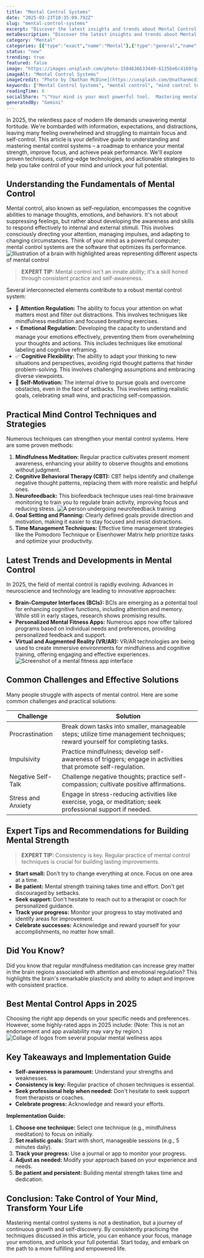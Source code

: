 ```yaml
---
title: "Mental Control Systems"
date: "2025-03-23T10:35:09.792Z"
slug: "mental-control-systems"
excerpt: "Discover the latest insights and trends about Mental Control Systems. This comprehensive guide covers everything you need to know about Mental Control Systems in 2025."
metaDescription: "Discover the latest insights and trends about Mental Control Systems. This comprehensive guide covers everything you need to know about Mental Control Syst..."
category: "Mental"
categories: [{"type":"exact","name":"Mental"},{"type":"general","name":"Neuroscience"},{"type":"medium","name":"Neurotechnology"},{"type":"specific","name":"Brain-Computer Interfaces"},{"type":"niche","name":"Neural Decoding"}]
status: "new"
trending: true
featured: false
image: "https://images.unsplash.com/photo-1584636633449-6135be6c4169?q=85&w=1200&fit=max&fm=webp&auto=compress"
imageAlt: "Mental Control Systems"
imageCredit: "Photo by [Nathan McDine](https://unsplash.com/@nathanmcdine) on Unsplash"
keywords: ["Mental Control Systems", "mental control", "mind control techniques", "improve mental focus", "self control strategies", "mental strength training", "buy mental control system", "best mental control apps", "how to control your mind", "mental discipline techniques"]
readingTime: 6
socialShare: "\"Your mind is your most powerful tool.  Mastering mental control systems isn't just about self-improvement; it's about unlocking your full potential and shaping your reality.\""
generatedBy: "Gemini"
---
```


In 2025, the relentless pace of modern life demands unwavering mental fortitude.  We're bombarded with information, expectations, and distractions, leaving many feeling overwhelmed and struggling to maintain focus and self-control.  This article is your definitive guide to understanding and mastering mental control systems –  a roadmap to enhance your mental strength, improve focus, and achieve peak performance.  We'll explore proven techniques, cutting-edge technologies, and actionable strategies to help you take control of your mind and unlock your full potential.

## Understanding the Fundamentals of Mental Control

Mental control, also known as self-regulation, encompasses the cognitive abilities to manage thoughts, emotions, and behaviors.  It's not about suppressing feelings, but rather about developing the awareness and skills to respond effectively to internal and external stimuli.  This involves consciously directing your attention, managing impulses, and adapting to changing circumstances.  Think of your mind as a powerful computer; mental control systems are the software that optimizes its performance. ![Illustration of a brain with highlighted areas representing different aspects of mental control](https://images.unsplash.com/photo-1516302752625-fcc3c50ae61f?q=85&w=1200&fit=max&fm=webp&auto=compress)

> **EXPERT TIP:**  Mental control isn't an innate ability; it's a skill honed through consistent practice and self-awareness.



Several interconnected elements contribute to a robust mental control system:

* 🔑 **Attention Regulation:** The ability to focus your attention on what matters most and filter out distractions.  This involves techniques like mindfulness meditation and focused breathing exercises.
* ⚡ **Emotional Regulation:**  Developing the capacity to understand and manage your emotions effectively, preventing them from overwhelming your thoughts and actions. This includes techniques like emotional labeling and cognitive reframing.
* ✅ **Cognitive Flexibility:** The ability to adapt your thinking to new situations and perspectives, avoiding rigid thought patterns that hinder problem-solving. This involves challenging assumptions and embracing diverse viewpoints.
* 💪 **Self-Motivation:**  The internal drive to pursue goals and overcome obstacles, even in the face of setbacks.  This involves setting realistic goals, celebrating small wins, and practicing self-compassion.

## Practical Mind Control Techniques and Strategies

Numerous techniques can strengthen your mental control systems.  Here are some proven methods:

1. **Mindfulness Meditation:** Regular practice cultivates present moment awareness, enhancing your ability to observe thoughts and emotions without judgment.
2. **Cognitive Behavioral Therapy (CBT):** CBT helps identify and challenge negative thought patterns, replacing them with more realistic and helpful ones.
3. **Neurofeedback:** This biofeedback technique uses real-time brainwave monitoring to train you to regulate brain activity, improving focus and reducing stress. ![A person undergoing neurofeedback training](https://images.unsplash.com/photo-1584636633449-6135be6c4169?q=85&w=1200&fit=max&fm=webp&auto=compress)
4. **Goal Setting and Planning:**  Clearly defined goals provide direction and motivation, making it easier to stay focused and resist distractions.
5. **Time Management Techniques:**  Effective time management strategies like the Pomodoro Technique or Eisenhower Matrix help prioritize tasks and optimize your productivity.

##  Latest Trends and Developments in Mental Control

In 2025, the field of mental control is rapidly evolving.  Advances in neuroscience and technology are leading to innovative approaches:

* **Brain-Computer Interfaces (BCIs):**  BCIs are emerging as a potential tool for enhancing cognitive functions, including attention and memory.  While still in early stages, research shows promising results.
* **Personalized Mental Fitness Apps:**  Numerous apps now offer tailored programs based on individual needs and preferences, providing personalized feedback and support.
* **Virtual and Augmented Reality (VR/AR):**  VR/AR technologies are being used to create immersive environments for mindfulness and cognitive training, offering engaging and effective experiences. ![Screenshot of a mental fitness app interface](https://images.unsplash.com/photo-1500099817043-86d46000d58f?q=85&w=1200&fit=max&fm=webp&auto=compress)

## Common Challenges and Effective Solutions

Many people struggle with aspects of mental control.  Here are some common challenges and practical solutions:

| **Challenge** | **Solution** |
|---|---|
| Procrastination | Break down tasks into smaller, manageable steps; utilize time management techniques; reward yourself for completing tasks. |
| Impulsivity | Practice mindfulness; develop self-awareness of triggers; engage in activities that promote self-regulation. |
| Negative Self-Talk | Challenge negative thoughts; practice self-compassion; cultivate positive affirmations. |
| Stress and Anxiety | Engage in stress-reducing activities like exercise, yoga, or meditation; seek professional support if needed. |

##  Expert Tips and Recommendations for Building Mental Strength

> **EXPERT TIP:**  Consistency is key.  Regular practice of mental control techniques is crucial for building lasting improvements.

* **Start small:** Don't try to change everything at once. Focus on one area at a time.
* **Be patient:** Mental strength training takes time and effort. Don't get discouraged by setbacks.
* **Seek support:**  Don't hesitate to reach out to a therapist or coach for personalized guidance.
* **Track your progress:** Monitor your progress to stay motivated and identify areas for improvement.
* **Celebrate successes:** Acknowledge and reward yourself for your accomplishments, no matter how small.

##  Did You Know?

Did you know that regular mindfulness meditation can increase grey matter in the brain regions associated with attention and emotional regulation?  This highlights the brain's remarkable plasticity and ability to adapt and improve with consistent practice.

##  Best Mental Control Apps in 2025

Choosing the right app depends on your specific needs and preferences.  However, some highly-rated apps in 2025 include:  (Note: This is not an endorsement and app availability may vary by region.)  ![Collage of logos from several popular mental wellness apps](https://images.unsplash.com/photo-1493836512294-502baa1986e2?q=85&w=1200&fit=max&fm=webp&auto=compress)

## Key Takeaways and Implementation Guide

* **Self-awareness is paramount:** Understand your strengths and weaknesses.
* **Consistency is key:** Regular practice of chosen techniques is essential.
* **Seek professional help when needed:** Don't hesitate to seek support from therapists or coaches.
* **Celebrate progress:** Acknowledge and reward your efforts.

**Implementation Guide:**

1. **Choose one technique:** Select one technique (e.g., mindfulness meditation) to focus on initially.
2. **Set realistic goals:**  Start with short, manageable sessions (e.g., 5 minutes daily).
3. **Track your progress:**  Use a journal or app to monitor your progress.
4. **Adjust as needed:**  Modify your approach based on your experience and needs.
5. **Be patient and persistent:**  Building mental strength takes time and dedication.

## Conclusion: Take Control of Your Mind, Transform Your Life

Mastering mental control systems is not a destination, but a journey of continuous growth and self-discovery. By consistently practicing the techniques discussed in this article, you can enhance your focus, manage your emotions, and unlock your full potential.  Start today, and embark on the path to a more fulfilling and empowered life.


